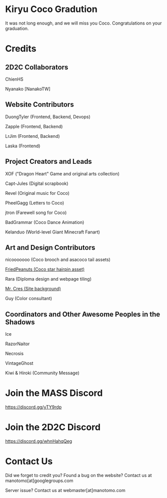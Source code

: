 # Kiryu Coco Gradution
It was not long enough, and we will miss you Coco. Congratulations on your graduation.

# Credits

## 2D2C Collaborators

ChienHS

Nyanako [NanakoTW]

## Website Contributors

DuongTyler (Frontend, Backend, Devops)

Zapple (Frontend, Backend)

LrJim (Frontend, Backend)

Laska (Frontend)

## Project Creators and Leads

XOF ("Dragon Heart" Game and original arts collection)

Capt-Jules (Digital scrapbook)

Revel (Original music for Coco)

PheelGagg (Letters to Coco)

jtron (Farewell song for Coco)

BadGrammar (Coco Dance Animation)

Kelanduo (World-level Giant Minecraft Fanart)

## Art and Design Contributors

nicooooooo (Coco brooch and asacoco tail assets)

[FriedPeanuts (Coco star hairpin asset)](https://twitter.com/PistachiosChips)

Rara (Diploma design and webpage tiling)

[Mr. Cres (Site background)](https://www.pixiv.net/en/users/25645372)

Guy (Color consultant)

## Coordinators and Other Awesome Peoples in the Shadows

Ice

RazorNaitor

Necrosis

VintageGhost

Kiwi & Hiroki (Community Message)

# Join the MASS Discord

https://discord.gg/yTY9rdp


# Join the 2D2C Discord

https://discord.gg/whnHahqQeg


# Contact Us

Did we forget to credit you? Found a bug on the website? Contact us at manotomo[at]googlegroups.com

Server issue? Contact us at webmaster[at]manotomo.com
